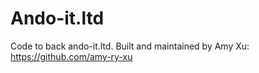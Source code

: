 # Ando-it.ltd
Code to back ando-it.ltd. Built and maintained by Amy Xu: https://github.com/amy-ry-xu
